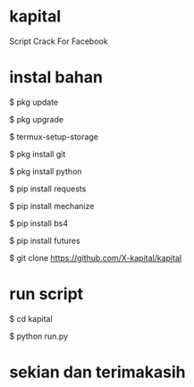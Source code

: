 # kapital

Script Crack For Facebook

# instal bahan

$ pkg update 

$ pkg upgrade

$ termux-setup-storage

$ pkg install git

$ pkg install python

$ pip install requests

$ pip install mechanize

$ pip install bs4

$ pip install futures

$ git clone https://github.com/X-kapital/kapital

# run script

$ cd kapital

$ python run.py

# sekian dan terimakasih
